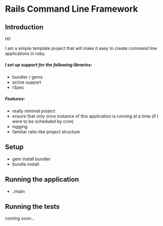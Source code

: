 # Rails Command Line Framework


## Introduction

Hi! 

I am a simple template project that will make it easy to create command line applications in ruby.  

##### I set up support for the following libraries:
* bundler / gems
* active support
* rSpec

##### Features:
* really minimal project
* ensure that only once instance of this application is running at a time (if I were to be scheduled by cron)
* logging
* familiar rails-like project structure

## Setup
* gem install bundler
* bundle install

## Running the application
* ./main

## Running the tests

coming soon...
